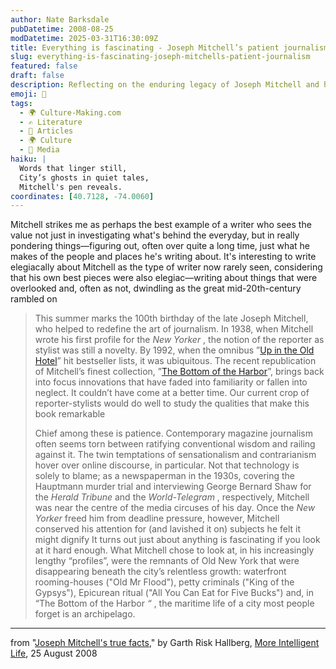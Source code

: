 ```yaml
---
author: Nate Barksdale
pubDatetime: 2008-08-25
modDatetime: 2025-03-31T16:30:09Z
title: Everything is fascinating - Joseph Mitchell’s patient journalism
slug: everything-is-fascinating-joseph-mitchells-patient-journalism
featured: false
draft: false
description: Reflecting on the enduring legacy of Joseph Mitchell and his unique approach to journalism.
emoji: 📜
tags:
  - 🌍 Culture-Making.com
  - ✍️ Literature
  - 📖 Articles
  - 🌍 Culture
  - 📰 Media
haiku: |
  Words that linger still,  
  City’s ghosts in quiet tales,  
  Mitchell's pen reveals.
coordinates: [40.7128, -74.0060]
---
```


Mitchell strikes me as perhaps the best example of a writer who sees the value not just in investigating what's behind the everyday, but in really pondering things—figuring out, often over quite a long time, just what he makes of the people and places he's writing about. It's interesting to write elegiacally about Mitchell as the type of writer now rarely seen, considering that his own best pieces were also elegiac—writing about things that were overlooked and, often as not, dwindling as the great mid-20th-century rambled on

> This summer marks the 100th birthday of the late Joseph Mitchell, who helped to redefine the art of journalism. In 1938, when Mitchell wrote his first profile for the _New Yorker_ , the notion of the reporter as stylist was still a novelty. By 1992, when the omnibus ”[Up in the Old Hotel](http://books.google.com/books?id=r6ZcAQAACAAJ&dq=Joseph+Mitchell&hl=en&sa=X&oi=book_result&resnum=1&ct=result&pgis=1)” hit bestseller lists, it was ubiquitous. The recent republication of Mitchell’s finest collection, ”[The Bottom of the Harbor](http://books.google.com/books?id=m4MMAAAAYAAJ&dq=inauthor:Joseph+inauthor:Mitchell&pgis=1)”, brings back into focus innovations that have faded into familiarity or fallen into neglect. It couldn’t have come at a better time. Our current crop of reporter-stylists would do well to study the qualities that make this book remarkable
>
> Chief among these is patience. Contemporary magazine journalism often seems torn between ratifying conventional wisdom and railing against it. The twin temptations of sensationalism and contrarianism hover over online discourse, in particular. Not that technology is solely to blame; as a newspaperman in the 1930s, covering the Hauptmann murder trial and interviewing George Bernard Shaw for the _Herald Tribune_ and the _World-Telegram_ , respectively, Mitchell was near the centre of the media circuses of his day. Once the _New Yorker_ freed him from deadline pressure, however, Mitchell conserved his attention for (and lavished it on) subjects he felt it might dignify
> It turns out just about anything is fascinating if you look at it hard enough. What Mitchell chose to look at, in his increasingly lengthy “profiles”, were the remnants of Old New York that were disappearing beneath the city’s relentless growth: waterfront rooming-houses ("Old Mr Flood"), petty criminals ("King of the Gypsys"), Epicurean ritual ("All You Can Eat for Five Bucks") and, in “The Bottom of the Harbor _“_ , the maritime life of a city most people forget is an archipelago.

---

from "[Joseph Mitchell's true facts](http://web.archive.org/web/20150919111601/http://moreintelligentlife.com/story/joseph-mitchell)," by Garth Risk Hallberg, [More Intelligent Life](http://www.moreintelligentlife.com/), 25 August 2008
